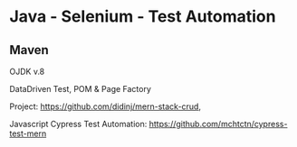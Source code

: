 # Java - Selenium - Test Automation
## Maven

OJDK v.8

DataDriven Test, POM & Page Factory

Project:  https://github.com/didinj/mern-stack-crud,

Javascript Cypress Test Automation: https://github.com/mchtctn/cypress-test-mern
